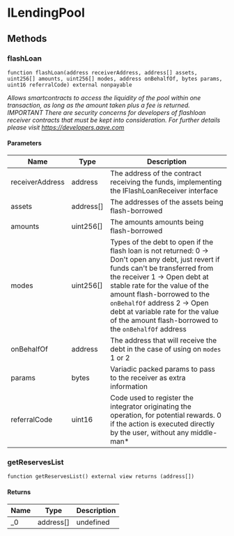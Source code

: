 # ILendingPool

## Methods

### flashLoan

```solidity
function flashLoan(address receiverAddress, address[] assets, uint256[] amounts, uint256[] modes, address onBehalfOf, bytes params, uint16 referralCode) external nonpayable
```

_Allows smartcontracts to access the liquidity of the pool within one transaction, as long as the amount taken plus a
fee is returned. IMPORTANT There are security concerns for developers of flashloan receiver contracts that must be kept
into consideration. For further details please visit https://developers.aave.com_

#### Parameters

| Name            | Type      | Description                                                                                                                                                                                                                                                                                                                                                                     |
| --------------- | --------- | ------------------------------------------------------------------------------------------------------------------------------------------------------------------------------------------------------------------------------------------------------------------------------------------------------------------------------------------------------------------------------- |
| receiverAddress | address   | The address of the contract receiving the funds, implementing the IFlashLoanReceiver interface                                                                                                                                                                                                                                                                                  |
| assets          | address[] | The addresses of the assets being flash-borrowed                                                                                                                                                                                                                                                                                                                                |
| amounts         | uint256[] | The amounts amounts being flash-borrowed                                                                                                                                                                                                                                                                                                                                        |
| modes           | uint256[] | Types of the debt to open if the flash loan is not returned: 0 -&gt; Don&#39;t open any debt, just revert if funds can&#39;t be transferred from the receiver 1 -&gt; Open debt at stable rate for the value of the amount flash-borrowed to the `onBehalfOf` address 2 -&gt; Open debt at variable rate for the value of the amount flash-borrowed to the `onBehalfOf` address |
| onBehalfOf      | address   | The address that will receive the debt in the case of using on `modes` 1 or 2                                                                                                                                                                                                                                                                                                   |
| params          | bytes     | Variadic packed params to pass to the receiver as extra information                                                                                                                                                                                                                                                                                                             |
| referralCode    | uint16    | Code used to register the integrator originating the operation, for potential rewards. 0 if the action is executed directly by the user, without any middle-man\*                                                                                                                                                                                                               |

### getReservesList

```solidity
function getReservesList() external view returns (address[])
```

#### Returns

| Name | Type      | Description |
| ---- | --------- | ----------- |
| \_0  | address[] | undefined   |
